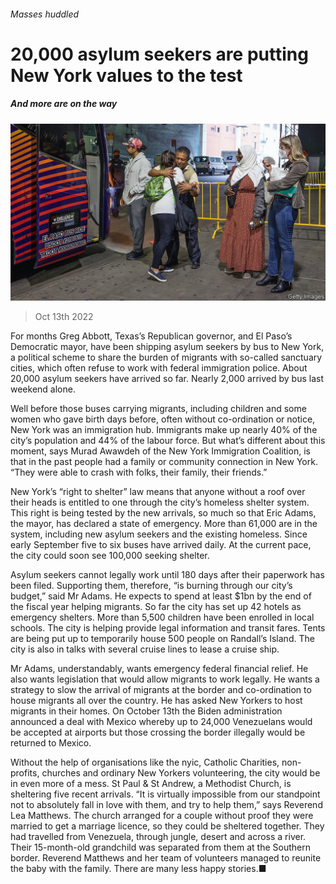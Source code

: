 ###### Masses huddled

# 20,000 asylum seekers are putting New York values to the test 

##### And more are on the way 

![image](images/20221015_USP503.jpg) 

> Oct 13th 2022 

For months Greg Abbott, Texas’s Republican governor, and El Paso’s Democratic mayor, have been shipping asylum seekers by bus to New York, a political scheme to share the burden of migrants with so-called sanctuary cities, which often refuse to work with federal immigration police. About 20,000 asylum seekers have arrived so far. Nearly 2,000 arrived by bus last weekend alone.

Well before those buses carrying migrants, including children and some women who gave birth days before, often without co-ordination or notice, New York was an immigration hub. Immigrants make up nearly 40% of the city’s population and 44% of the labour force. But what’s different about this moment, says Murad Awawdeh of the New York Immigration Coalition, is that in the past people had a family or community connection in New York. “They were able to crash with folks, their family, their friends.” 

New York’s “right to shelter” law means that anyone without a roof over their heads is entitled to one through the city’s homeless shelter system. This right is being tested by the new arrivals, so much so that Eric Adams, the mayor, has declared a state of emergency. More than 61,000 are in the system, including new asylum seekers and the existing homeless. Since early September five to six buses have arrived daily. At the current pace, the city could soon see 100,000 seeking shelter. 

Asylum seekers cannot legally work until 180 days after their paperwork has been filed. Supporting them, therefore, “is burning through our city’s budget,” said Mr Adams. He expects to spend at least $1bn by the end of the fiscal year helping migrants. So far the city has set up 42 hotels as emergency shelters. More than 5,500 children have been enrolled in local schools. The city is helping provide legal information and transit fares. Tents are being put up to temporarily house 500 people on Randall’s Island. The city is also in talks with several cruise lines to lease a cruise ship. 

Mr Adams, understandably, wants emergency federal financial relief. He also wants legislation that would allow migrants to work legally. He wants a strategy to slow the arrival of migrants at the border and co-ordination to house migrants all over the country. He has asked New Yorkers to host migrants in their homes. On October 13th the Biden administration announced a deal with Mexico whereby up to 24,000 Venezuelans would be accepted at airports but those crossing the border illegally would be returned to Mexico.

Without the help of organisations like the nyic, Catholic Charities, non-profits, churches and ordinary New Yorkers volunteering, the city would be in even more of a mess. St Paul &amp; St Andrew, a Methodist Church, is sheltering five recent arrivals. “It is virtually impossible from our standpoint not to absolutely fall in love with them, and try to help them,” says Reverend Lea Matthews. The church arranged for a couple without proof they were married to get a marriage licence, so they could be sheltered together. They had travelled from Venezuela, through jungle, desert and across a river. Their 15-month-old grandchild was separated from them at the Southern border. Reverend Matthews and her team of volunteers managed to reunite the baby with the family. There are many less happy stories.■


